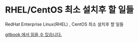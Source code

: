 # RHEL/CentOS 최소 설치후 할 일들
RedHat Enterprise Linux(RHEL) , CentOS 최소 설치후 할 일들

[gitbook 에서 읽을 수 있습니다.](https://lesstif.gitbook.io/things-to-do-after-centos-minimal-installation/)



